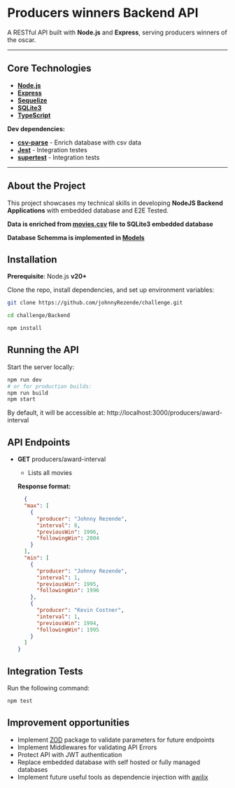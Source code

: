 # Producers winners Backend API

A RESTful API built with **Node.js** and **Express**, serving producers winners of the oscar.

---

## Core Technologies

- **[Node.js](https://nodejs.org/)**
- **[Express](https://expressjs.com/)**
- **[Sequelize](https://sequelize.org/)**
- **[SQLite3](https://www.sqlite.org/)**
- **[TypeScript](https://www.typescriptlang.org/)**

**Dev dependencies:**
- **[csv-parse](https://www-npmjs-com.translate.goog/package/csv-parse?_x_tr_sl=en&_x_tr_tl=pt&_x_tr_hl=pt&_x_tr_pto=tc)** - Enrich database with csv data
- **[Jest](https://jestjs.io/)** - Integration testes
- **[supertest](https://www.npmjs.com/package/supertest)** - Integration tests

---

## About the Project

This project showcases my technical skills in developing **NodeJS Backend Applications** with embedded database and E2E Tested.

**Data is enriched from [movies.csv](https://github.com/johnnyRezende/challenge/blob/main/Backend/src/database/movies.csv) file to SQLite3 embedded database**

**Database Schemma is implemented in [Models](https://github.com/johnnyRezende/challenge/tree/main/Backend/src/models)**

## Installation

**Prerequisite**: Node.js **v20+**

Clone the repo, install dependencies, and set up environment variables:

```bash
git clone https://github.com/johnnyRezende/challenge.git

cd challenge/Backend

npm install
```

## Running the API
Start the server locally:

```bash
npm run dev
# or for production builds:
npm run build
npm start
```

By default, it will be accessible at:
http://localhost:3000/producers/award-interval

## API Endpoints

- **GET** producers/award-interval
  - Lists all movies

  **Response format:**
  ```json
    {
    "max": [
      {
        "producer": "Johnny Rezende",
        "interval": 8,
        "previousWin": 1996,
        "followingWin": 2004
      }
    ],
    "min": [
      {
        "producer": "Johnny Rezende",
        "interval": 1,
        "previousWin": 1995,
        "followingWin": 1996
      },
      {
        "producer": "Kevin Costner",
        "interval": 1,
        "previousWin": 1994,
        "followingWin": 1995
      }
    ]
  }
  ```


## Integration Tests

Run the following command:

```bash
npm test
```

## Improvement opportunities

- Implement [ZOD](https://zod.dev/) package to validate parameters for future endpoints
- Implement Middlewares for validating API Errors
- Protect API with JWT authentication
- Replace embedded database with self hosted or fully managed databases
- Implement future useful tools as dependencie injection with [awilix](https://github.com/jeffijoe/awilix)
